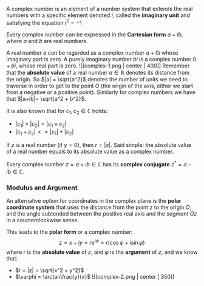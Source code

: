 A complex number is an element of a number system that extends the real numbers with a specific element denoted $i$, called the **imaginary unit** and satisfying the equation $i^2 = -1$

Every complex number can be expressed in the **Cartesian form** $a + ib$, where $a$ and $b$ are real numbers. 

A real number $a$ can be regarded as a complex number $a + 0i$ whose imaginary part is zero. 
A purely imaginary number $bi$ is a complex number $0 + bi$, whose real part is zero. 
![[complex-1.png | center | 400]]
Remember that the **absolute value** of a real number $a\in\mathbb{R}$ denotes its distance from the origin. 
So $|a| = \sqrt{a^2}$ denotes the number of units we need to traverse in order to get to the point $O$ (the origin of the axis, either we start from a negative or a positive point). 
Similarly for complex numbers we have that $|a+ib|= \sqrt{a^2 + b^2}$.

It is also known that for $c_1, c_2 \in \mathbb{C}$ holds:
- $|c_1| \times |c_2| = |c_1 \times c_2|$
- $|c_1 + c_2| <= |c_1| + |c_2|$

If $z$ is a real number (if $y = 0$), then $r = |x|$. 
Said simple: the absolute value of a real number equals to its absolute value as a complex number. 

Every complex number $z = a + ib \in \mathbb{C}$ has its **complex conjugate** $z^* = a -ib \in \mathbb{C}$.   

### Modulus and Argument 
An alternative option for coordinates in the complex plane is the **polar coordinate system** that uses the distance from the point $z$ to the origin $O$, and the angle subtended between the positive real axis and the segment $Oz$ in a counterclockwise sense. 

This leads to the **polar form** or a complex number:
$$z = x + iy = re^{i\varphi} = r(\cos\varphi + i\sin\varphi)$$
where $r$ is the **absolute value** of $z$, and $\varphi$ is the **argument** of $z$, and we know that: 
- $r = |z| = \sqrt{x^2 + y^2}$
- $\varphi = \arctan\frac{y}{x}$ 
![[complex-2.png | center | 350]]
